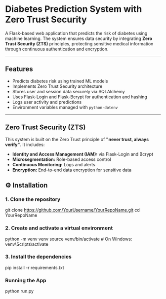 # Diabetes Prediction System with Zero Trust Security

A Flask-based web application that predicts the risk of diabetes using machine learning. The system ensures data security by integrating **Zero Trust Security (ZTS)** principles, protecting sensitive medical information through continuous authentication and encryption.

---

##  Features

-  Predicts diabetes risk using trained ML models
-  Implements Zero Trust Security architecture
-  Stores user and session data securely via SQLAlchemy
-  Uses Flask-Login and Flask-Bcrypt for authentication and hashing
-  Logs user activity and predictions
-  Environment variables managed with `python-dotenv`

---

##  Zero Trust Security (ZTS)

This system is built on the Zero Trust principle of **"never trust, always verify"**. It includes:

- **Identity and Access Management (IAM):** via Flask-Login and Bcrypt
- **Microsegmentation:** Role-based access control
- **Continuous Monitoring:** Logs and alerts
- **Encryption:** End-to-end data encryption for sensitive data




## ⚙️ Installation

### 1. Clone the repository


git clone https://github.com/YourUsername/YourRepoName.git
cd YourRepoName

### 2. Create and activate a virtual environment

python -m venv venv
source venv/bin/activate  # On Windows: venv\Scripts\activate

### 3. Install the dependencies

pip install -r requirements.txt

### Running the App

python run.py

